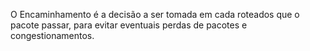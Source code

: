 O Encaminhamento é a decisão a ser tomada em cada roteados que o pacote passar, para evitar eventuais perdas de pacotes e congestionamentos.